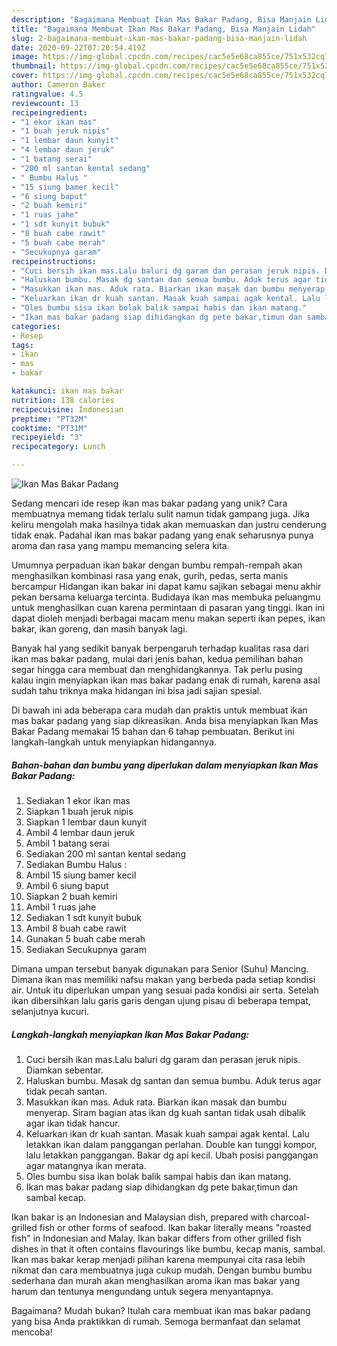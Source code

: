 ```yaml
---
description: "Bagaimana Membuat Ikan Mas Bakar Padang, Bisa Manjain Lidah"
title: "Bagaimana Membuat Ikan Mas Bakar Padang, Bisa Manjain Lidah"
slug: 2-bagaimana-membuat-ikan-mas-bakar-padang-bisa-manjain-lidah
date: 2020-09-22T07:20:54.419Z
image: https://img-global.cpcdn.com/recipes/cac5e5e68ca855ce/751x532cq70/ikan-mas-bakar-padang-foto-resep-utama.jpg
thumbnail: https://img-global.cpcdn.com/recipes/cac5e5e68ca855ce/751x532cq70/ikan-mas-bakar-padang-foto-resep-utama.jpg
cover: https://img-global.cpcdn.com/recipes/cac5e5e68ca855ce/751x532cq70/ikan-mas-bakar-padang-foto-resep-utama.jpg
author: Cameron Baker
ratingvalue: 4.5
reviewcount: 13
recipeingredient:
- "1 ekor ikan mas"
- "1 buah jeruk nipis"
- "1 lembar daun kunyit"
- "4 lembar daun jeruk"
- "1 batang serai"
- "200 ml santan kental sedang"
- " Bumbu Halus "
- "15 siung bamer kecil"
- "6 siung baput"
- "2 buah kemiri"
- "1 ruas jahe"
- "1 sdt kunyit bubuk"
- "8 buah cabe rawit"
- "5 buah cabe merah"
- "Secukupnya garam"
recipeinstructions:
- "Cuci bersih ikan mas.Lalu baluri dg garam dan perasan jeruk nipis. Diamkan sebentar."
- "Haluskan bumbu. Masak dg santan dan semua bumbu. Aduk terus agar tidak pecah santan."
- "Masukkan ikan mas. Aduk rata. Biarkan ikan masak dan bumbu menyerap. Siram bagian atas ikan dg kuah santan tidak usah dibalik agar ikan tidak hancur."
- "Keluarkan ikan dr kuah santan. Masak kuah sampai agak kental. Lalu letakkan ikan dalam panggangan perlahan. Double kan tunggi kompor, lalu letakkan panggangan. Bakar dg api kecil. Ubah posisi panggangan agar matangnya ikan merata."
- "Oles bumbu sisa ikan bolak balik sampai habis dan ikan matang."
- "Ikan mas bakar padang siap dihidangkan dg pete bakar,timun dan sambal kecap."
categories:
- Resep
tags:
- ikan
- mas
- bakar

katakunci: ikan mas bakar 
nutrition: 138 calories
recipecuisine: Indonesian
preptime: "PT32M"
cooktime: "PT31M"
recipeyield: "3"
recipecategory: Lunch

---
```



![Ikan Mas Bakar Padang](https://img-global.cpcdn.com/recipes/cac5e5e68ca855ce/751x532cq70/ikan-mas-bakar-padang-foto-resep-utama.jpg)

Sedang mencari ide resep ikan mas bakar padang yang unik? Cara membuatnya memang tidak terlalu sulit namun tidak gampang juga. Jika keliru mengolah maka hasilnya tidak akan memuaskan dan justru cenderung tidak enak. Padahal ikan mas bakar padang yang enak seharusnya punya aroma dan rasa yang mampu memancing selera kita.

Umumnya perpaduan ikan bakar dengan bumbu rempah-rempah akan menghasilkan kombinasi rasa yang enak, gurih, pedas, serta manis bercampur Hidangan ikan bakar ini dapat kamu sajikan sebagai menu akhir pekan bersama keluarga tercinta. Budidaya ikan mas membuka peluangmu untuk menghasilkan cuan karena permintaan di pasaran yang tinggi. Ikan ini dapat dioleh menjadi berbagai macam menu makan seperti ikan pepes, ikan bakar, ikan goreng, dan masih banyak lagi.

Banyak hal yang sedikit banyak berpengaruh terhadap kualitas rasa dari ikan mas bakar padang, mulai dari jenis bahan, kedua pemilihan bahan segar hingga cara membuat dan menghidangkannya. Tak perlu pusing kalau ingin menyiapkan ikan mas bakar padang enak di rumah, karena asal sudah tahu triknya maka hidangan ini bisa jadi sajian spesial.


Di bawah ini ada beberapa cara mudah dan praktis untuk membuat ikan mas bakar padang yang siap dikreasikan. Anda bisa menyiapkan Ikan Mas Bakar Padang memakai 15 bahan dan 6 tahap pembuatan. Berikut ini langkah-langkah untuk menyiapkan hidangannya.

<!--inarticleads1-->

##### Bahan-bahan dan bumbu yang diperlukan dalam menyiapkan Ikan Mas Bakar Padang:

1. Sediakan 1 ekor ikan mas
1. Siapkan 1 buah jeruk nipis
1. Siapkan 1 lembar daun kunyit
1. Ambil 4 lembar daun jeruk
1. Ambil 1 batang serai
1. Sediakan 200 ml santan kental sedang
1. Sediakan  Bumbu Halus :
1. Ambil 15 siung bamer kecil
1. Ambil 6 siung baput
1. Siapkan 2 buah kemiri
1. Ambil 1 ruas jahe
1. Sediakan 1 sdt kunyit bubuk
1. Ambil 8 buah cabe rawit
1. Gunakan 5 buah cabe merah
1. Sediakan Secukupnya garam


Dimana umpan tersebut banyak digunakan para Senior (Suhu) Mancing. Dimana ikan mas memiliki nafsu makan yang berbeda pada setiap kondisi air. Untuk itu diperlukan umpan yang sesuai pada kondisi air serta. Setelah ikan dibersihkan lalu garis garis dengan ujung pisau di beberapa tempat, selanjutnya kucuri. 

<!--inarticleads2-->

##### Langkah-langkah menyiapkan Ikan Mas Bakar Padang:

1. Cuci bersih ikan mas.Lalu baluri dg garam dan perasan jeruk nipis. Diamkan sebentar.
1. Haluskan bumbu. Masak dg santan dan semua bumbu. Aduk terus agar tidak pecah santan.
1. Masukkan ikan mas. Aduk rata. Biarkan ikan masak dan bumbu menyerap. Siram bagian atas ikan dg kuah santan tidak usah dibalik agar ikan tidak hancur.
1. Keluarkan ikan dr kuah santan. Masak kuah sampai agak kental. Lalu letakkan ikan dalam panggangan perlahan. Double kan tunggi kompor, lalu letakkan panggangan. Bakar dg api kecil. Ubah posisi panggangan agar matangnya ikan merata.
1. Oles bumbu sisa ikan bolak balik sampai habis dan ikan matang.
1. Ikan mas bakar padang siap dihidangkan dg pete bakar,timun dan sambal kecap.


Ikan bakar is an Indonesian and Malaysian dish, prepared with charcoal-grilled fish or other forms of seafood. Ikan bakar literally means &#34;roasted fish&#34; in Indonesian and Malay. Ikan bakar differs from other grilled fish dishes in that it often contains flavourings like bumbu, kecap manis, sambal. Ikan mas bakar kerap menjadi pilihan karena mempunyai cita rasa lebih nikmat dan cara membuatnya juga cukup mudah. Dengan bumbu bumbu sederhana dan murah akan menghasilkan aroma ikan mas bakar yang harum dan tentunya mengundang untuk segera menyantapnya. 

Bagaimana? Mudah bukan? Itulah cara membuat ikan mas bakar padang yang bisa Anda praktikkan di rumah. Semoga bermanfaat dan selamat mencoba!
